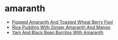 # amaranth

 * [Popped Amaranth And Toasted Wheat Berry Fool](index/p/popped-amaranth-and-toasted-wheat-berry-fool-51123000.json)
 * [Rice Pudding With Ginger Amaranth And Mango](index/r/rice-pudding-with-ginger-amaranth-and-mango-51264660.json)
 * [Yam And Black Bean Burritos With Amaranth](index/y/yam-and-black-bean-burritos-with-amaranth-51195810.json)
